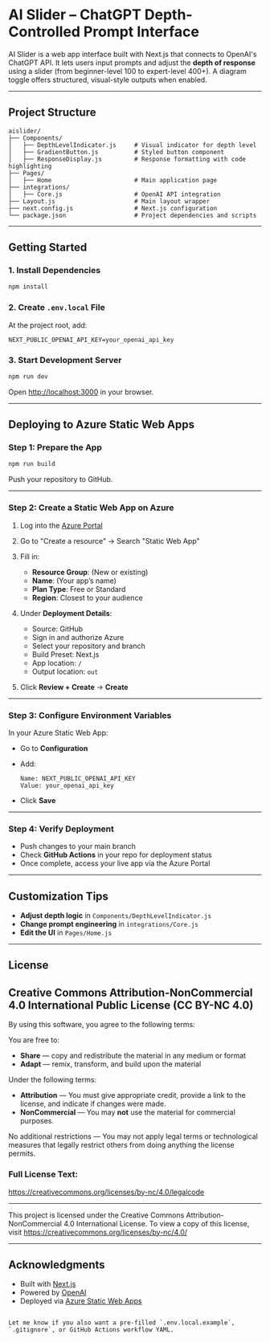 # AI Slider – ChatGPT Depth-Controlled Prompt Interface

AI Slider is a web app interface built with Next.js that connects to OpenAI's ChatGPT API. It lets users input prompts and adjust the **depth of response** using a slider (from beginner-level 100 to expert-level 400+). A diagram toggle offers structured, visual-style outputs when enabled.

---

## Project Structure

```
aislider/
├── Components/
│   ├── DepthLevelIndicator.js     # Visual indicator for depth level
│   ├── GradientButton.js          # Styled button component
│   ├── ResponseDisplay.js         # Response formatting with code highlighting
├── Pages/
│   ├── Home                       # Main application page
├── integrations/
│   ├── Core.js                    # OpenAI API integration
├── Layout.js                      # Main layout wrapper
├── next.config.js                 # Next.js configuration
└── package.json                   # Project dependencies and scripts
```

---

## Getting Started

### 1. Install Dependencies

```bash
npm install
```

### 2. Create `.env.local` File

At the project root, add:

```
NEXT_PUBLIC_OPENAI_API_KEY=your_openai_api_key
```

### 3. Start Development Server

```bash
npm run dev
```

Open [http://localhost:3000](http://localhost:3000) in your browser.

---

## Deploying to Azure Static Web Apps

### Step 1: Prepare the App

```bash
npm run build
```

Push your repository to GitHub.

---

### Step 2: Create a Static Web App on Azure

1. Log into the [Azure Portal](https://portal.azure.com)
2. Go to "Create a resource" → Search "Static Web App"
3. Fill in:

   - **Resource Group**: (New or existing)
   - **Name**: (Your app’s name)
   - **Plan Type**: Free or Standard
   - **Region**: Closest to your audience

4. Under **Deployment Details**:

   - Source: GitHub
   - Sign in and authorize Azure
   - Select your repository and branch
   - Build Preset: Next.js
   - App location: `/`
   - Output location: `out`

5. Click **Review + Create** → **Create**

---

### Step 3: Configure Environment Variables

In your Azure Static Web App:

- Go to **Configuration**
- Add:

  ```
  Name: NEXT_PUBLIC_OPENAI_API_KEY
  Value: your_openai_api_key
  ```

- Click **Save**

---

### Step 4: Verify Deployment

- Push changes to your main branch
- Check **GitHub Actions** in your repo for deployment status
- Once complete, access your live app via the Azure Portal

---

## Customization Tips

- **Adjust depth logic** in `Components/DepthLevelIndicator.js`
- **Change prompt engineering** in `integrations/Core.js`
- **Edit the UI** in `Pages/Home.js`

---

## License

## Creative Commons Attribution-NonCommercial 4.0 International Public License (CC BY-NC 4.0)

By using this software, you agree to the following terms:

You are free to:
- **Share** — copy and redistribute the material in any medium or format
- **Adapt** — remix, transform, and build upon the material

Under the following terms:
- **Attribution** — You must give appropriate credit, provide a link to the license, and indicate if changes were made.
- **NonCommercial** — You may **not** use the material for commercial purposes.

No additional restrictions — You may not apply legal terms or technological measures that legally restrict others from doing anything the license permits.

### Full License Text:
https://creativecommons.org/licenses/by-nc/4.0/legalcode

---

This project is licensed under the Creative Commons Attribution-NonCommercial 4.0 International License.
To view a copy of this license, visit https://creativecommons.org/licenses/by-nc/4.0/

---

## Acknowledgments

- Built with [Next.js](https://nextjs.org/)
- Powered by [OpenAI](https://openai.com/)
- Deployed via [Azure Static Web Apps](https://azure.microsoft.com/en-us/services/app-service/static/)
````

Let me know if you also want a pre-filled `.env.local.example`, `.gitignore`, or GitHub Actions workflow YAML.
